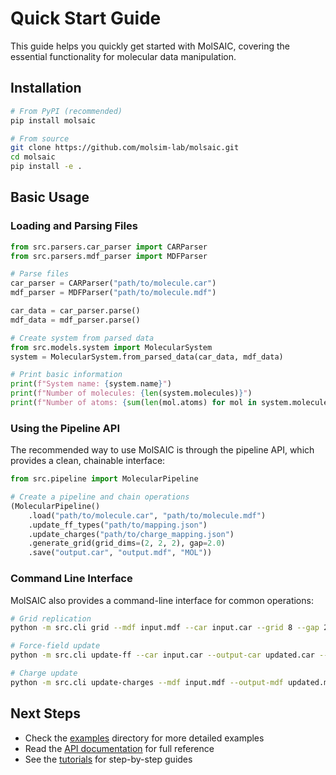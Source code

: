 # Quick Start Guide

This guide helps you quickly get started with MolSAIC, covering the essential functionality for molecular data manipulation.

## Installation

```bash
# From PyPI (recommended)
pip install molsaic

# From source
git clone https://github.com/molsim-lab/molsaic.git
cd molsaic
pip install -e .
```

## Basic Usage

### Loading and Parsing Files

```python
from src.parsers.car_parser import CARParser
from src.parsers.mdf_parser import MDFParser

# Parse files
car_parser = CARParser("path/to/molecule.car")
mdf_parser = MDFParser("path/to/molecule.mdf")

car_data = car_parser.parse()
mdf_data = mdf_parser.parse()

# Create system from parsed data
from src.models.system import MolecularSystem
system = MolecularSystem.from_parsed_data(car_data, mdf_data)

# Print basic information
print(f"System name: {system.name}")
print(f"Number of molecules: {len(system.molecules)}")
print(f"Number of atoms: {sum(len(mol.atoms) for mol in system.molecules)}")
```

### Using the Pipeline API

The recommended way to use MolSAIC is through the pipeline API, which provides a clean, chainable interface:

```python
from src.pipeline import MolecularPipeline

# Create a pipeline and chain operations
(MolecularPipeline()
    .load("path/to/molecule.car", "path/to/molecule.mdf")
    .update_ff_types("path/to/mapping.json")
    .update_charges("path/to/charge_mapping.json")
    .generate_grid(grid_dims=(2, 2, 2), gap=2.0)
    .save("output.car", "output.mdf", "MOL"))
```

### Command Line Interface

MolSAIC also provides a command-line interface for common operations:

```bash
# Grid replication
python -m src.cli grid --mdf input.mdf --car input.car --grid 8 --gap 2.0 --output-mdf grid_box.mdf --output-car grid_box.car

# Force-field update
python -m src.cli update-ff --car input.car --output-car updated.car --mapping mapping.json

# Charge update
python -m src.cli update-charges --mdf input.mdf --output-mdf updated.mdf --mapping charge_mapping.json
```

## Next Steps

- Check the [examples](../../examples/) directory for more detailed examples
- Read the [API documentation](../api/index.md) for full reference
- See the [tutorials](../tutorials/) for step-by-step guides

